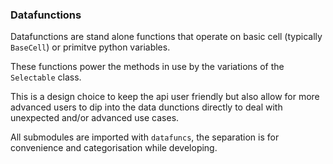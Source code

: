 ### Datafunctions

Datafunctions are stand alone functions that operate on basic cell (typically `BaseCell`) or primitve python variables.

These functions power the methods in use by the variations of the `Selectable` class.

This is a design choice to keep the api user friendly but also allow for more advanced users to dip into the data dunctions directly to deal with unexpected and/or advanced use cases.

All submodules are imported with `datafuncs`, the separation is for convenience and categorisation while developing. 